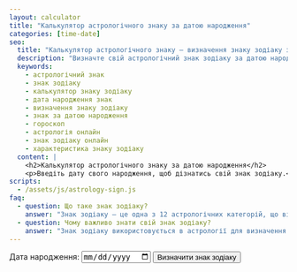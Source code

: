 ```yaml
---
layout: calculator
title: "Калькулятор астрологічного знаку за датою народження"
categories: [time-date]
seo:
  title: "Калькулятор астрологічного знаку — визначення знаку зодіаку за датою народження"
  description: "Визначте свій астрологічний знак зодіаку за датою народження онлайн. Швидкий та зручний калькулятор з описом."
  keywords:
    - астрологічний знак
    - знак зодіаку
    - калькулятор знаку зодіаку
    - дата народження знак
    - визначення знаку зодіаку
    - знак за датою народження
    - гороскоп
    - астрологія онлайн
    - знак зодіаку онлайн
    - характеристика знаку зодіаку
  content: |
    <h2>Калькулятор астрологічного знаку за датою народження</h2>
    <p>Введіть дату свого народження, щоб дізнатись свій знак зодіаку.</p>
scripts:
  - /assets/js/astrology-sign.js
faq:
  - question: Що таке знак зодіаку?
    answer: "Знак зодіаку — це одна з 12 астрологічних категорій, що відповідають розташуванню Сонця у момент народження."
  - question: Чому важливо знати свій знак зодіаку?
    answer: "Знак зодіаку використовується в астрології для визначення особистісних рис, сумісності та прогнозів."
---
```


<form id="astrology-sign-form" autocomplete="off">
  <label>
    Дата народження:
    <input type="date" id="birthdate" required>
  </label>
  <button type="submit">Визначити знак зодіаку</button>
</form>
<div id="astrology-sign-result" class="result"></div>
